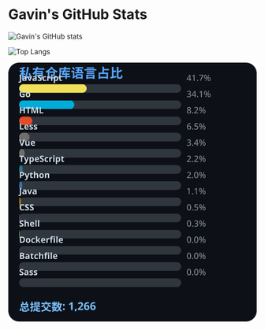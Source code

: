 # Gavin's GitHub Stats

![Gavin's GitHub stats](https://github-readme-stats.vercel.app/api?username=gavinhaydy&show_icons=true&theme=tokyonight)

![Top Langs](https://github-readme-stats.vercel.app/api/top-langs/?username=gavinhaydy&layout=compact)

















<!-- PRIVATE_STATS_START -->
![私有仓库统计](./.github/private-stats.svg)
<!-- PRIVATE_STATS_END -->
















